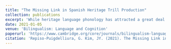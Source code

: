 ```yaml
---
title: "The Missing Link in Spanish Heritage Trill Production"
collection: publications
excerpt: 'While heritage language phonology has attracted a great deal of attention, little is known about the development of heritage phonological grammars. This study examines the production of the Spanish trill /r/ by school-aged (9-10 years) and adult heritage speakers. Results showed that the adult heritage speakers produced the trill in a more target-like manner than the child heritage speakers, although half of them diverged from non-heritage native baselines reported in other studies. Further analysis of the distribution of trill variants suggests that heritage Spanish trill development occurs in the order of single lingual constriction → frication → multiple lingual constrictions. However, instead of abandoning variants of early stages, some adult heritage speakers kept them in their trill inventories, demonstrating increased variability. Our findings indicate that 9- to 10-year-old heritage speakers are still in the process of developing heritage phonological grammars and even during adulthood their grammars may not reach stability.'
date: 2021-01-05
venue: 'Bilingualism: Language and Cognition'
paperurl: 'https://www.cambridge.org/core/journals/bilingualism-language-and-cognition/article/missing-link-in-spanish-heritage-trill-production/2EEF354237A02A623B914F1AA11CD595'
citation: 'Repiso-Puigdelliura, G. Kim, JY. (2021). The Missing Link in Spanish Heritage Trill Production <i>Bilingualism: Language and Cognition</i>. 4(3), 454-466.'
---
```

